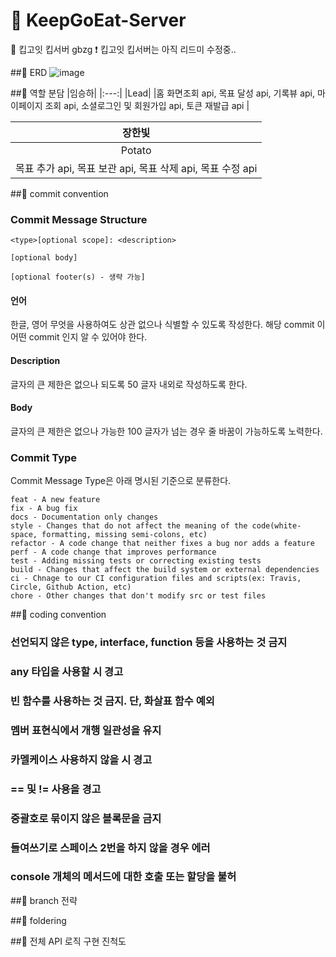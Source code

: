 # 🚀 KeepGoEat-Server
🥗 킵고잇 킵서버 gbzg
❗ 킵고잇 킵서버는 아직 리드미 수정중..

##🥗 ERD
![image](https://user-images.githubusercontent.com/82032418/210483620-a84873c2-6ba9-4792-9f69-4ca82727dcb3.png)

##🥗 역할 분담
|임승하|
|:---:|
|Lead|
|홈 화면조회 api, 목표 달성 api, 기록뷰 api, 마이페이지 조회 api, 소셜로그인 및 회원가입 api, 토큰 재발급 api |

|장한빛|
|:---:|
|Potato|
|목표 추가 api, 목표 보관 api, 목표 삭제 api, 목표 수정 api|

##🥗 commit convention
### Commit Message Structure
```
<type>[optional scope]: <description>

[optional body]

[optional footer(s) - 생략 가능]
```

#### 언어
한글, 영어 무엇을 사용하여도 상관 없으나 식별할 수 있도록 작성한다.
해당 commit 이 어떤 commit 인지 알 수 있어야 한다.

#### Description
글자의 큰 제한은 없으나 되도록 50 글자 내외로 작성하도록 한다.

#### Body
글자의 큰 제한은 없으나 가능한 100 글자가 넘는 경우 줄 바꿈이 가능하도록 노력한다.

### Commit Type
Commit Message Type은 아래 명시된 기준으로 분류한다.
```
feat - A new feature
fix - A bug fix
docs - Documentation only changes
style - Changes that do not affect the meaning of the code(white-space, formatting, missing semi-colons, etc)
refactor - A code change that neither fixes a bug nor adds a feature
perf - A code change that improves performance
test - Adding missing tests or correcting existing tests
build - Changes that affect the build system or external dependencies
ci - Chnage to our CI configuration files and scripts(ex: Travis, Circle, Github Action, etc)
chore - Other changes that don't modify src or test files
```

##🥗 coding convention
### 선언되지 않은 type, interface, function 등을 사용하는 것 금지
### any 타입을 사용할 시 경고
### 빈 함수를 사용하는 것 금지. 단, 화살표 함수 예외
### 멤버 표현식에서 개행 일관성을 유지
### 카멜케이스 사용하지 않을 시 경고
### == 및 != 사용을 경고
### 중괄호로 묶이지 않은 블록문을 금지
### 들여쓰기로 스페이스 2번을 하지 않을 경우 에러
### console 개체의 메서드에 대한 호출 또는 할당을 불허

##🥗 branch 전략

##🥗 foldering

##🥗 전체 API 로직 구현 진척도
